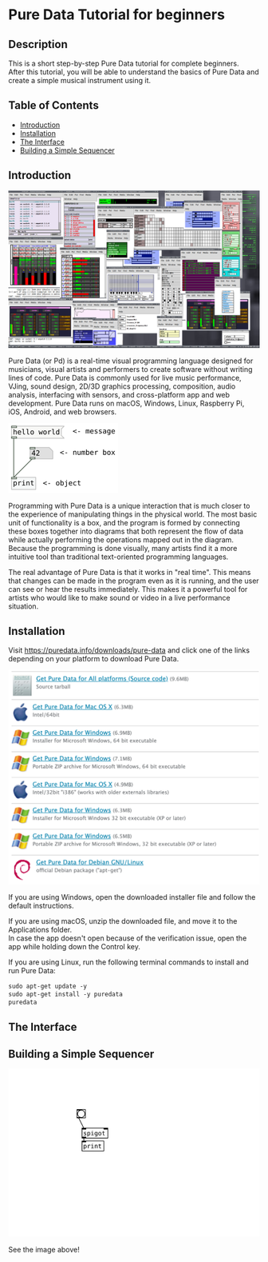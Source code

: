 # Pure Data Tutorial for beginners

## Description
This is a short step-by-step Pure Data tutorial for complete beginners.  
After this tutorial, you will be able to understand the basics of Pure Data and create a simple musical instrument using it.

## Table of Contents
- [Introduction](#introduction)
- [Installation](#installation)
- [The Interface](#the-interface)
- [Building a Simple Sequencer](#building-a-simple-sequencer)

## Introduction
[![introduction1](introduction1.png)](#introduction)

Pure Data (or Pd) is a real-time visual programming language designed for musicians, visual artists and performers to create software without writing lines of code. Pure Data is commonly used for live music performance, VJing, sound design, 2D/3D graphics processing, composition, audio analysis, interfacing with sensors, and cross-platform app and web development. Pure Data runs on macOS, Windows, Linux, Raspberry Pi, iOS, Android, and web browsers.

[![introduction2](introduction2.png)](#introduction)

Programming with Pure Data is a unique interaction that is much closer to the experience of manipulating things in the physical world. The most basic unit of functionality is a box, and the program is formed by connecting these boxes together into diagrams that both represent the flow of data while actually performing the operations mapped out in the diagram. Because the programming is done visually, many artists find it a more intuitive tool than traditional text-oriented programming languages.

The real advantage of Pure Data is that it works in "real time". This means that changes can be made in the program even as it is running, and the user can see or hear the results immediately. This makes it a powerful tool for artists who would like to make sound or video in a live performance situation.

## Installation
Visit https://puredata.info/downloads/pure-data and click one of the links depending on your platform to download Pure Data.

[![installation](installation.png)](#installation)

If you are using Windows, open the downloaded installer file and follow the default instructions.

If you are using macOS, unzip the downloaded file, and move it to the Applications folder.  
In case the app doesn't open because of the verification issue, open the app while holding down the Control key.

If you are using Linux, run the following terminal commands to install and run Pure Data:
```
sudo apt-get update -y
sudo apt-get install -y puredata
puredata
```



## The Interface

## Building a Simple Sequencer



[![example](Untitled.svg)](#pd-tutorial)



See the image above!
